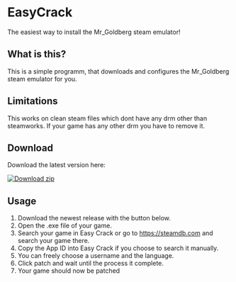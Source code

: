 # EasyCrack

The easiest way to install the Mr_Goldberg steam emulator!

## What is this? 
This is a simple programm, that downloads and configures the Mr_Goldberg steam emulator for you.

## Limitations

This works on clean steam files which dont have any drm other than steamworks. If your game has any other drm you have to remove it.

## Download
Download the latest version here: 
<!-- BEGIN LATEST DOWNLOAD BUTTON -->
[![Download zip](https://custom-icon-badges.herokuapp.com/badge/-Download-blue?style=for-the-badge&logo=download&logoColor=white "Download zip")](https://github.com/Frostplexx/EasyCrack/releases/download/v1.1.0/EasyCrack.exe)
<!-- END LATEST DOWNLOAD BUTTON -->

## Usage

1. Download the newest release with the button below.
2. Open the .exe file of your game.
3. Search your game in Easy Crack or go to https://steamdb.com and search your game there.
4. Copy the App ID into Easy Crack if you choose to search it manually.
5. You can freely choose a username and the language.
6. Click patch and wait until the process it complete. 
7. Your game should now be patched
